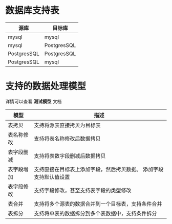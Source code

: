 # 数据库支持表

| 源库          | 目标库         |
|-------------|-------------|
| mysql       | mysql       |
| mysql       | PostgresSQL |
| PostgresSQL | PostgresSQL |
| PostgresSQL | mysql       |

# 支持的数据处理模型

详情可以查看 **测试模型** 文档

| 模型    | 描述                                |
|-------|-----------------------------------|
| 表拷贝   | 支持将源表直接拷贝为目标表                     |
| 表名称修改 | 支持将表名称修改后数据拷贝                     |
| 表字段删减 | 支持将表数字段删减后数据拷贝                    |
| 表字段增加 | 支持直接在目标表上添加字段，然后拷贝数据。 添加字段支持默认值设置 |
| 表字段修改 | 支持字段修改，甚至支持表字段的类型修改               |
| 表合并   | 支持将多个源表的数据合并到一个目标表，支持条件合并         |
| 表拆分   | 支持将单表的数据拆分到多个表数据中，支持条件拆分          |



